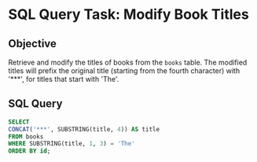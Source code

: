 # SQL Query Task: Modify Book Titles

## Objective
Retrieve and modify the titles of books from the `books` table. The modified titles will prefix the original title (starting from the fourth character) with '***', for titles that start with 'The'.

## SQL Query

```sql
SELECT
CONCAT('***', SUBSTRING(title, 4)) AS title
FROM books
WHERE SUBSTRING(title, 1, 3) = 'The'
ORDER BY id;
